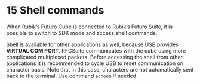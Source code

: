 # 15 Shell commands 

When Rubik’s Futuro Cube is connected to Rubik’s Futuro Suite, it is possible to switch to SDK mode and access shell commands. 

Shell is available for other applications as well, because USB provides **VIRTUAL COM PORT**. RFCSuite communicates with the cube using more complicated multiplexed packets. Before accessing the shell from other applications it is recommended to cycle USB to reset communication on character basis. Note that in this case, characters are not automatically sent back to the terminal. Use command `echoon` if needed.

